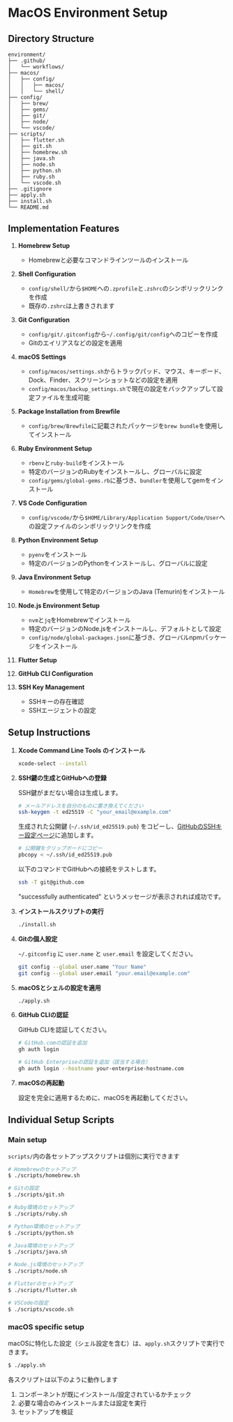 # MacOS Environment Setup

## Directory Structure

```
environment/
├── .github/
│   └── workflows/
├── macos/
│   ├── config/
│   │   ├── macos/
│   │   └── shell/
├── config/
│   ├── brew/
│   ├── gems/
│   ├── git/
│   ├── node/
│   └── vscode/
├── scripts/
│   ├── flutter.sh
│   ├── git.sh
│   ├── homebrew.sh
│   ├── java.sh
│   ├── node.sh
│   ├── python.sh
│   ├── ruby.sh
│   └── vscode.sh
├── .gitignore
├── apply.sh
├── install.sh
└── README.md
```

## Implementation Features

1.  **Homebrew Setup**
    -   Homebrewと必要なコマンドラインツールのインストール

2.  **Shell Configuration**
    -   `config/shell/`から`$HOME`への`.zprofile`と`.zshrc`のシンボリックリンクを作成
    -   既存の`.zshrc`は上書きされます

3.  **Git Configuration**
    -   `config/git/.gitconfig`から`~/.config/git/config`へのコピーを作成
    -   Gitのエイリアスなどの設定を適用

4.  **macOS Settings**
    -   `config/macos/settings.sh`からトラックパッド、マウス、キーボード、Dock、Finder、スクリーンショットなどの設定を適用
    -   `config/macos/backup_settings.sh`で現在の設定をバックアップして設定ファイルを生成可能

5.  **Package Installation from Brewfile**
    -   `config/brew/Brewfile`に記載されたパッケージを`brew bundle`を使用してインストール

6.  **Ruby Environment Setup**
    -   `rbenv`と`ruby-build`をインストール
    -   特定のバージョンのRubyをインストールし、グローバルに設定
    -   `config/gems/global-gems.rb`に基づき、`bundler`を使用してgemをインストール

7.  **VS Code Configuration**
    -   `config/vscode/`から`$HOME/Library/Application Support/Code/User`への設定ファイルのシンボリックリンクを作成

8.  **Python Environment Setup**
    -   `pyenv`をインストール
    -   特定のバージョンのPythonをインストールし、グローバルに設定

9. **Java Environment Setup**
    -   `Homebrew`を使用して特定のバージョンのJava (Temurin)をインストール

10. **Node.js Environment Setup**
    -   `nvm`と`jq`をHomebrewでインストール
    -   特定のバージョンのNode.jsをインストールし、デフォルトとして設定
    -   `config/node/global-packages.json`に基づき、グローバルnpmパッケージをインストール

11. **Flutter Setup**

12. **GitHub CLI Configuration**

13. **SSH Key Management**
    -   SSHキーの存在確認
    -   SSHエージェントの設定

## Setup Instructions

1.  **Xcode Command Line Tools のインストール**

    ```sh
    xcode-select --install
    ```

2.  **SSH鍵の生成とGitHubへの登録**

    SSH鍵がまだない場合は生成します。

    ```sh
    # メールアドレスを自分のものに置き換えてください
    ssh-keygen -t ed25519 -C "your_email@example.com"
    ```

    生成された公開鍵 (`~/.ssh/id_ed25519.pub`) をコピーし、[GitHubのSSHキー設定ページ](https://github.com/settings/keys)に追加します。

    ```sh
    # 公開鍵をクリップボードにコピー
    pbcopy < ~/.ssh/id_ed25519.pub
    ```

    以下のコマンドでGitHubへの接続をテストします。

    ```sh
    ssh -T git@github.com
    ```

    "successfully authenticated" というメッセージが表示されれば成功です。

3.  **インストールスクリプトの実行**

    ```sh
    ./install.sh
    ```

4.  **Gitの個人設定**

    `~/.gitconfig` に `user.name` と `user.email` を設定してください。

    ```sh
    git config --global user.name "Your Name"
    git config --global user.email "your.email@example.com"
    ```

5.  **macOSとシェルの設定を適用**

    ```sh
    ./apply.sh
    ```

6.  **GitHub CLIの認証**

    GitHub CLIを認証してください。

    ```sh
    # GitHub.comの認証を追加
    gh auth login

    # GitHub Enterpriseの認証を追加（該当する場合）
    gh auth login --hostname your-enterprise-hostname.com
    ```

7.  **macOSの再起動**

    設定を完全に適用するために、macOSを再起動してください。

## Individual Setup Scripts

### Main setup

`scripts/`内の各セットアップスクリプトは個別に実行できます

```sh
# Homebrewのセットアップ
$ ./scripts/homebrew.sh

# Gitの設定
$ ./scripts/git.sh

# Ruby環境のセットアップ
$ ./scripts/ruby.sh

# Python環境のセットアップ
$ ./scripts/python.sh

# Java環境のセットアップ
$ ./scripts/java.sh

# Node.js環境のセットアップ
$ ./scripts/node.sh

# Flutterのセットアップ
$ ./scripts/flutter.sh

# VSCodeの設定
$ ./scripts/vscode.sh
```

### macOS specific setup

macOSに特化した設定（シェル設定を含む）は、`apply.sh`スクリプトで実行できます。

```sh
$ ./apply.sh
```

各スクリプトは以下のように動作します
1. コンポーネントが既にインストール/設定されているかチェック
2. 必要な場合のみインストールまたは設定を実行
3. セットアップを検証

